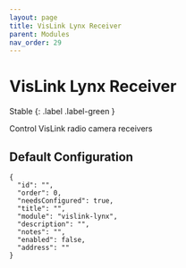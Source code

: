 ```yaml
---
layout: page
title: VisLink Lynx Receiver
parent: Modules
nav_order: 29
---
```


# VisLink Lynx Receiver

Stable
{: .label .label-green }

Control VisLink radio camera receivers

## Default Configuration

```
{
  "id": "",
  "order": 0,
  "needsConfigured": true,
  "title": "",
  "module": "vislink-lynx",
  "description": "",
  "notes": "",
  "enabled": false,
  "address": ""
}
```
